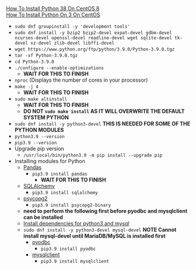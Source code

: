 [How To Install Python 38 On CentOS 8](https://linuxize.com/post/how-to-install-python-3-8-on-centos-8/)<br />
[How To Install Python On 3 On CentOS](https://computingforgeeks.com/how-to-install-python-on-3-on-centos/)
* `sudo dnf groupinstall -y 'development tools'`
* `sudo dnf install -y bzip2 bzip2-devel expat-devel gdbm-devel ncurses-devel openssl-devel readline-devel wget sqlite-devel tk-devel xz-devel zlib-devel libffi-devel`
* `wget https://www.python.org/ftp/python/3.9.0/Python-3.9.0.tgz`
* `tar -xf Python-3.9.0.tgz`
* `cd Python-3.9.0`
* `./configure --enable-optimizations`
  * **WAIT FOR THIS TO FINISH**
* `nproc` (Displays the number of cores in your processor)
* `make -j 4`
  * **WAIT FOR THIS TO FINISH**
* `sudo make altinstall`
  * **WAIT FOR THIS TO FINISH**
  * **DO NOT `sudo make install` AS IT WILL OVERWRITE THE DEFAULT SYSTEM PYTHON**
* `sudo dnf install -y python3-devel` **THIS IS NEEDED FOR SOME OF THE PYTHON MODULES**
* `python3.9 --version`
* `pip3.9 --version`
* Upgrade pip version
  * `/usr/local/bin/python3.9 -m pip install --upgrade pip`
* Installing modules for Python
  * [Pandas](https://pypi.org/project/pandas/)
    * `pip3.9 install pandas`
      * **WAIT FOR THIS TO FINISH**
  * [SQLAlchemy](https://pypi.org/project/SQLAlchemy/)
    * `pip3.9 install sqlalchemy`
  * [psycopg2](https://pypi.org/project/psycopg2/)
    * `pip3.9 install psycopg2-binary`
  * **need to perform the following first before pyodbc and mysqlclient can be installed**
  * [Install dependencies for python3 and mysql](https://stackoverflow.com/questions/21530577/fatal-error-python-h-no-such-file-or-directory)
  * `sudo dnf install -y python3-devel mysql-devel` **NOTE Cannot install mysql-devel until MariaDB/MySQL is installed first**
    * [pyodbc](https://pypi.org/project/pyodbc/)
      * `pip3.9 install pyodbc`
    * [mysqlclient](https://pypi.org/project/mysqlclient/)
      * `pip3.9 install mysqlclient`
